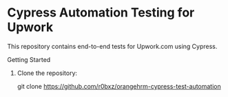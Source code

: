 # Cypress Automation Testing for Upwork

This repository contains end-to-end tests for Upwork.com using Cypress.

 Getting Started

1. Clone the repository:
 
   git clone https://github.com/r0bxz/orangehrm-cypress-test-automation

